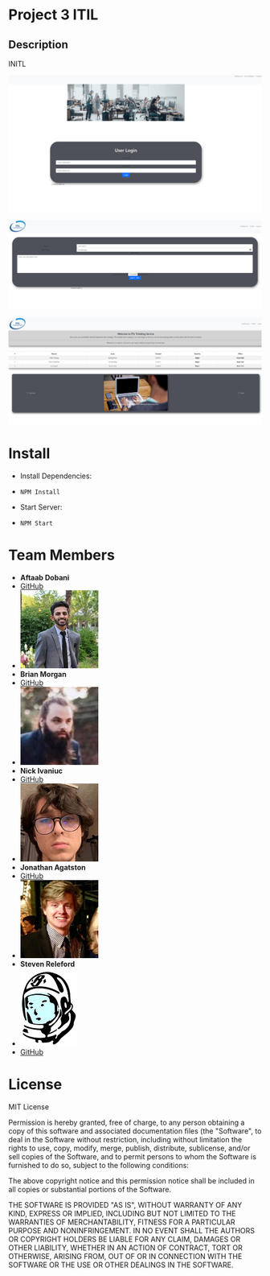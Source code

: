 # Project 3 ITIL

## Description
INITL

![alt text](homepage.png)

![alt text](ticket.png)

![alt text](dashboard.png)


# Install
- Install Dependencies:
- `NPM Install`

- Start Server:
- `NPM Start`



# Team Members

- **Aftaab Dobani**
- [GitHub](https://github.com/aftaab-dobani)
- ![alt text](taab.jpg)
- **Brian Morgan**
- [GitHub](https://github.com/N-Person)
- ![alt text](brian.jpg)
- **Nick Ivaniuc**
- [GitHub](https://github.com/nivaniuc)
- ![alt text](nick.jpg)
- **Jonathan Agatston**
- [GitHub](https://github.com/jagatston)
- ![alt text](jag.jpg)
- **Steven Releford**
- ![alt text](steven.jpg)
- [GitHub](https://github.com/IOSteve)


# License
MIT License

Permission is hereby granted, free of charge, to any person obtaining a copy of this software and associated documentation files (the "Software", to deal in the Software without restriction, including without limitation the rights to use, copy, modify, merge, publish, distribute, sublicense, and/or sell copies of the Software, and to permit persons to whom the Software is furnished to do so, subject to the following conditions:

The above copyright notice and this permission notice shall be included in all copies or substantial portions of the Software.

THE SOFTWARE IS PROVIDED "AS IS", WITHOUT WARRANTY OF ANY KIND, EXPRESS OR IMPLIED, INCLUDING BUT NOT LIMITED TO THE WARRANTIES OF MERCHANTABILITY, FITNESS FOR A PARTICULAR PURPOSE AND NONINFRINGEMENT. IN NO EVENT SHALL THE AUTHORS OR COPYRIGHT HOLDERS BE LIABLE FOR ANY CLAIM, DAMAGES OR OTHER LIABILITY, WHETHER IN AN ACTION OF CONTRACT, TORT OR OTHERWISE, ARISING FROM, OUT OF OR IN CONNECTION WITH THE SOFTWARE OR THE USE OR OTHER DEALINGS IN THE SOFTWARE.



